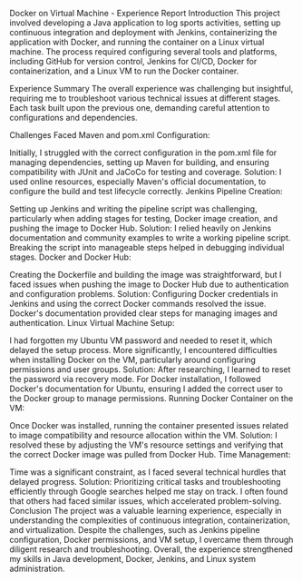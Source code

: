 Docker on Virtual Machine - Experience Report
Introduction
This project involved developing a Java application to log sports activities, setting up continuous integration and deployment with Jenkins, containerizing the application with Docker, and running the container on a Linux virtual machine. The process required configuring several tools and platforms, including GitHub for version control, Jenkins for CI/CD, Docker for containerization, and a Linux VM to run the Docker container.

Experience Summary
The overall experience was challenging but insightful, requiring me to troubleshoot various technical issues at different stages. Each task built upon the previous one, demanding careful attention to configurations and dependencies.

Challenges Faced
Maven and pom.xml Configuration:

Initially, I struggled with the correct configuration in the pom.xml file for managing dependencies, setting up Maven for building, and ensuring compatibility with JUnit and JaCoCo for testing and coverage.
Solution: I used online resources, especially Maven's official documentation, to configure the build and test lifecycle correctly.
Jenkins Pipeline Creation:

Setting up Jenkins and writing the pipeline script was challenging, particularly when adding stages for testing, Docker image creation, and pushing the image to Docker Hub.
Solution: I relied heavily on Jenkins documentation and community examples to write a working pipeline script. Breaking the script into manageable steps helped in debugging individual stages.
Docker and Docker Hub:

Creating the Dockerfile and building the image was straightforward, but I faced issues when pushing the image to Docker Hub due to authentication and configuration problems.
Solution: Configuring Docker credentials in Jenkins and using the correct Docker commands resolved the issue. Docker's documentation provided clear steps for managing images and authentication.
Linux Virtual Machine Setup:

I had forgotten my Ubuntu VM password and needed to reset it, which delayed the setup process. More significantly, I encountered difficulties when installing Docker on the VM, particularly around configuring permissions and user groups.
Solution: After researching, I learned to reset the password via recovery mode. For Docker installation, I followed Docker's documentation for Ubuntu, ensuring I added the correct user to the Docker group to manage permissions.
Running Docker Container on the VM:

Once Docker was installed, running the container presented issues related to image compatibility and resource allocation within the VM.
Solution: I resolved these by adjusting the VM's resource settings and verifying that the correct Docker image was pulled from Docker Hub.
Time Management:

Time was a significant constraint, as I faced several technical hurdles that delayed progress.
Solution: Prioritizing critical tasks and troubleshooting efficiently through Google searches helped me stay on track. I often found that others had faced similar issues, which accelerated problem-solving.
Conclusion
The project was a valuable learning experience, especially in understanding the complexities of continuous integration, containerization, and virtualization. Despite the challenges, such as Jenkins pipeline configuration, Docker permissions, and VM setup, I overcame them through diligent research and troubleshooting. Overall, the experience strengthened my skills in Java development, Docker, Jenkins, and Linux system administration.
